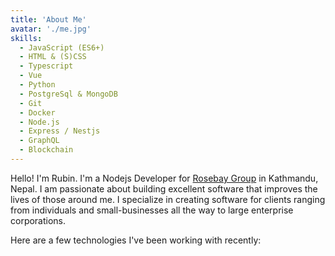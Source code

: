 ```yaml
---
title: 'About Me'
avatar: './me.jpg'
skills:
  - JavaScript (ES6+)
  - HTML & (S)CSS
  - Typescript
  - Vue
  - Python
  - PostgreSql & MongoDB
  - Git
  - Docker
  - Node.js
  - Express / Nestjs
  - GraphQL
  - Blockchain
---
```


Hello! I'm Rubin. I'm a Nodejs Developer for [Rosebay Group](https://rosebaycorporate.com/) in Kathmandu, Nepal. I am passionate about building excellent software that improves the lives of those around me. I specialize in creating software for clients ranging from individuals and small-businesses all the way to large enterprise corporations.

Here are a few technologies I've been working with recently:
